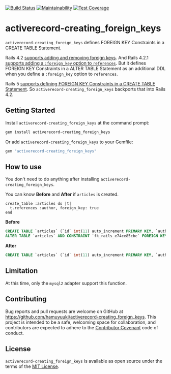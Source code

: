 [![Build Status](https://travis-ci.com/hamuyuuki/activerecord-creating_foreign_keys.svg?branch=master)](https://travis-ci.com/hamuyuuki/activerecord-creating_foreign_keys)
[![Maintainability](https://api.codeclimate.com/v1/badges/3cac3284bb083ea1f9cd/maintainability)](https://codeclimate.com/github/hamuyuuki/activerecord-creating_foreign_keys/maintainability)
[![Test Coverage](https://api.codeclimate.com/v1/badges/3cac3284bb083ea1f9cd/test_coverage)](https://codeclimate.com/github/hamuyuuki/activerecord-creating_foreign_keys/test_coverage)

# activerecord-creating_foreign_keys
`activerecord-creating_foreign_keys` defines FOREIGN KEY Constraints in a CREATE TABLE Statement.

Rails 4.2 [supports adding and removing foreign keys](https://guides.rubyonrails.org/v4.2/4_2_release_notes.html#foreign-key-support). And Rails 4.2.1 [supports adding a `:foreign_key` option to `references`](https://github.com/rails/rails/blob/4-2-stable/activerecord/CHANGELOG.md#rails-421-march-19-2015).
But it defines FOREIGN KEY Constraints in a ALTER TABLE Statement as an additional DDL when you define a `:foreign_key` option to `references`.

Rails 5 [supports defining FOREIGN KEY Constraints in a CREATE TABLE Statement](https://github.com/rails/rails/pull/20009/files). So `activerecord-creating_foreign_keys` backports that into Rails 4.2.

## Getting Started
Install `activerecord-creating_foreign_keys` at the command prompt:
```sh
gem install activerecord-creating_foreign_keys
```

Or add `activerecord-creating_foreign_keys` to your Gemfile:
```ruby
gem "activerecord-creating_foreign_keys"
```

## How to use
You don't need to do anything after installing `activerecord-creating_foreign_keys`.

You can know **Before** and **After** if `articles` is created.

```
create_table :articles do |t|
  t.references :author, foreign_key: true
end
```

**Before**
```sql
CREATE TABLE `articles` (`id` int(11) auto_increment PRIMARY KEY, `author_id` int(11));
ALTER TABLE `articles` ADD CONSTRAINT `fk_rails_e74ce85cbc` FOREIGN KEY (`author_id`) REFERENCES `authors` (`id`);
```

**After**
```sql
CREATE TABLE `articles` (`id` int(11) auto_increment PRIMARY KEY, `author_id` int(11), CONSTRAINT `fk_rails_e74ce85cbc` FOREIGN KEY (`author_id`) REFERENCES `authors` (`id`));
```

## Limitation
At this time, only the `mysql2` adapter support this function.

## Contributing
Bug reports and pull requests are welcome on GitHub at https://github.com/hamuyuuki/activerecord-creating_foreign_keys. This project is intended to be a safe, welcoming space for collaboration, and contributors are expected to adhere to the [Contributor Covenant](http://contributor-covenant.org) code of conduct.

## License
`activerecord-creating_foreign_keys` is available as open source under the terms of the [MIT License](https://opensource.org/licenses/MIT).
